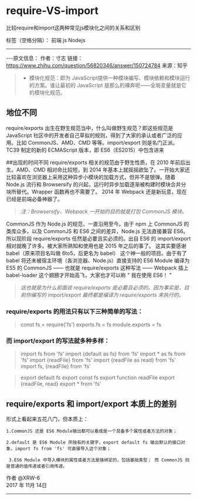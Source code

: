 # require-VS-import
比较require和import这两种常见js模块化之间的关系和区别

标签（空格分隔）： 前端 js Nodejs


----------


---原文信息：
作者：寸志 
链接：https://www.zhihu.com/question/56820346/answer/150724784 
来源：知乎 

> * 模块化规范：即为 JavaScript提供一种模块编写、模块依赖和模块运行的方案。谁让最初的 JavaScript 是那么的裸奔呢——全局变量就是它的模块化规范。

## 地位不同
require/exports 出生在野生规范当中，什么叫做野生规范？即这些规范是 JavaScript 社区中的开发者自己草拟的规则，得到了大家的承认或者广泛的应用。比如 CommonJS、AMD、CMD 等等。import/export 则是名门正派。TC39 制定的新的 ECMAScript 版本，即 ES6（ES2015）中包含进来

##出现的时间不同
require/exports 相关的规范由于野生性质，在 2010 年前后出生。AMD、CMD 相对命比较短，到 2014 年基本上就摇摇欲坠了。一开始大家还比较喜欢在浏览器上采用这种异步小模块的加载方式，但并不是银弹。随着 Node.js 流行和 Browsersify 的兴起，运行时异步加载逐渐被构建时模块合并分块所替代。Wrapper 函数再也不需要了。 2014 年 Webpack 还是新玩意，现在已经是前端必备神器了。

>*注：Browsersify、Webpack 一开始的目的就是打包 CommonJS 模块。* 

CommonJS 作为 Node.js 的规范，一直沿用至今。由于 npm 上 CommonJS 的类库众多，以及 CommonJS 和 ES6 之间的差异，Node.js 无法直接兼容 ES6。所以现阶段 require/exports 任然是必要且实必须的。出自 ES6 的  import/export 相对就晚了许多。被大家所熟知和使用也是 2015 年之后的事了。 这其实要感谢 babel（原来项目名叫做 6to5，后更名为 babel） 这个神一般的项目。由于有了 babel 将还未被宿主环境（各浏览器、Node.js）直接支持的 ES6 Module 编译为 ES5 的 CommonJS —— 也就是 require/exports 这种写法 —— Webpack 插上 babel-loader 这个翅膀才开始高飞，大家也才可以称 " 我在使用 ES6！ "

>*这也就是为什么前面说 require/exports 是必要且必须的。因为事实是，目前你编写的 import/export 最终都是编译为 require/exports 来执行的。*

### require/exports 的用法只有以下**三种**简单的写法：
>const fs = require('fs')
exports.fs = fs
module.exports = fs
### 而 import/export 的写法就**多种**多样：
>import fs from 'fs'
import {default as fs} from 'fs'
import * as fs from 'fs'
import {readFile} from 'fs'
import {readFile as read} from 'fs'
import fs, {readFile} from 'fs'

>export default fs
export const fs
export function readFile
export {readFile, read}
export * from 'fs'

## require/exports 和 import/export 本质上的差别
形式上看起来五花八门，但本质上：

    1.CommonJS 还是 ES6 Module输出都可以看成是一个具备多个属性或者方法的对象；

    2.default 是 ES6 Module 所独有的关键字，export default fs 输出默认的接口对象，import fs from 'fs' 可直接导入这个对象；

     3.ES6 Module 中导入模块的属性或者方法是强绑定的，包括基础类型； 而 CommonJS 则是普通的值传递或者引用传递。

作者 @XRW-6    
2017 年 11月 14日   


----------



